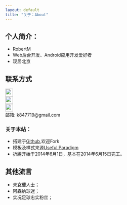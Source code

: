 ```yaml
---
layout: default
title: "关于：About"
---
```


## 个人简介：

* RobertM
* Web后台开发、Android应用开发爱好者
* 现居北京

## 联系方式

<p class="contact">
 <a href="http://weibo.com/tangmensanshao" title="微博联系我"><img src="http://www.sinaimg.cn/blog/developer/wiki/LOGO_32x32.png" width="24" height="24" style="display:inline-block;vertical-align:middle"></a><br/>
        <a href="http://www.zhihu.com/people/zheng-kai-37-75
" title="知乎联系我"><img src="http://www.zhihu.com/favicon.ico" width="24" height="24" style="display:inline-block;vertical-align:middle"></a><br/>
 <a href="https://github.com/RobertMarton" title="Github联系我"><img src="http://www.github.com/favicon.ico" width="24" height="24" style="display:inline-block;vertical-align:middle"></a><br/>
邮箱: k847719@gmail.com 
</p>

### 关于本站：

* 搭建于[Github](https://github.com/RobertMarton/RobertMarton.github.io),欢迎Fork
* 模板及样式来源[Useful Paradigm](http://usefulparadigm.com/)
* 折腾开始于2014年6月1日，基本在2014年6月15日完工。

## 其他流言
* 未**女昏**人士；
* 阿森纳球迷；
* 实况足球忠实粉丝；
